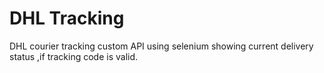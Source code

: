 # DHL Tracking

DHL courier tracking custom API using selenium showing current delivery status ,if tracking code is valid.